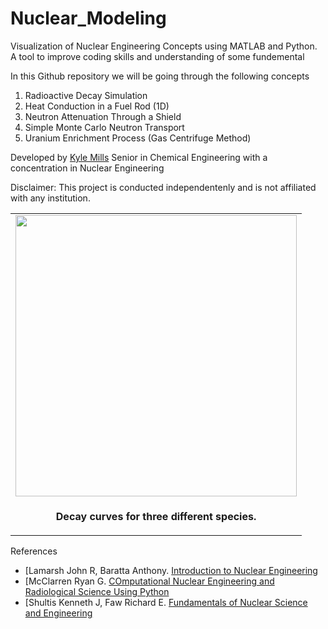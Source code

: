 # Nuclear_Modeling
Visualization of Nuclear Engineering Concepts using MATLAB and Python. A tool to improve coding skills and understanding of some fundemental 

In this Github repository we will be going through the following concepts 
1) Radioactive Decay Simulation
2) Heat Conduction in a Fuel Rod (1D)
3) Neutron Attenuation Through a Shield
4) Simple Monte Carlo Neutron Transport
5) Uranium Enrichment Process (Gas Centrifuge Method) 

Developed by 
[Kyle Mills](https://github.com/KMills245)
Senior in Chemical Engineering with a concentration in Nuclear Engineering

Disclaimer: This project is conducted independentenly and is not affiliated with any institution. 

|  |
|:---:|
| <img width="450" src="" title=""> |
| <p style="text-align:center;"><b>Decay curves for three different species.</b></p> |

References
+ [Lamarsh John R, Baratta Anthony. [Introduction to Nuclear Engineering](https://www.amazon.com/Introduction-Nuclear-Engineering-John-Lamarsh/dp/0201824981/ref=sr_1_3?crid=CLZMLZE7OJV&dib=eyJ2IjoiMSJ9.AQR1Utjj4LMlnBWbcMq98EJ0U5J4q56i1T4m70CDjni0Ioi1y2nCX1FylAPdhLc8_9HG9NFZJElyYZt6fZZKbCMEPTWMx1yebQTYSWdQoWCqOEU-7xNwiuabear1OQMUT8G5oZxH5V6SkGNzfeiPE42oNuXrrUz9UlhV-cXS1fJb7MHEoOfRvbwRC1Q3ngOqVvs56u6srqo_GpWqSlH7sF96uTq8LS4Z0YnC7gD5WA4.SV2QzxHVXr7ltPb-HQyrB5W23gU3BQvHNkkEpSX0cU0&dib_tag=se&keywords=introduction+to+nuclear+engineering&qid=1741416984&s=books&sprefix=introduction+to+nuclear+engineering%2Cstripbooks%2C110&sr=1-3)
+ [McClarren Ryan G. [COmputational Nuclear Engineering and Radiological Science Using Python](https://www.amazon.com/Computational-Nuclear-Engineering-Radiological-Science-ebook/dp/B076FSHK8L/ref=sr_1_2?dib=eyJ2IjoiMSJ9.zfN1R9vTfnGQ9RnoxYrBLnoPjFw3gvPNSnLbwmnf9ZRIW2frlQEvzx7gTL-enqPULrdeb9KVCKPfXX_zM5DPnA.mJECNtRHybjcSCbv1X-1OTXMFIupdrppDuLOU_mzbdE&dib_tag=se&qid=1749605938&refinements=p_27%3ARyan+McClarren&s=books&sr=1-2)
+ [Shultis Kenneth J, Faw Richard E. [Fundamentals of Nuclear Science and Engineering](https://www.amazon.com/Fundamentals-Nuclear-Science-Engineering-Kenneth/dp/1498769292)